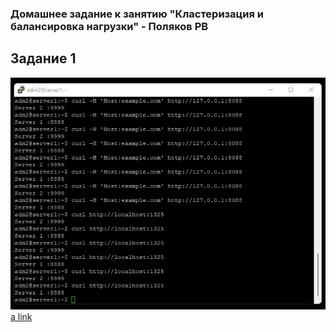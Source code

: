 ### Домашнее задание к занятию "Кластеризация и балансировка нагрузки" - Поляков РВ

## Задание 1
![Скрин1](https://github.com/bag2000/netology-haproxy/blob/main/lesson-01.jpg)
[a link](https://github.com/bag2000/netology-haproxy/blob/main/haproxy-01.cfg)
